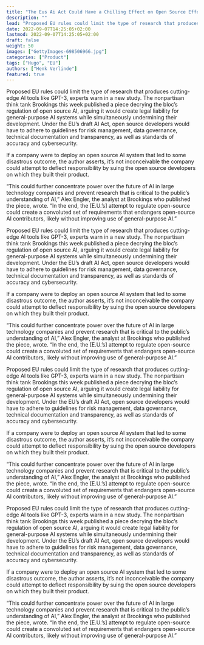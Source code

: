 ```yaml
---
title: "The Eus Ai Act Could Have a Chilling Effect on Open Source Efforts Experts Warn"
description: ""
lead: "Proposed EU rules could limit the type of research that produces cutting-edge AI tools like GPT-3."
date: 2022-09-07T14:25:05+02:00
lastmod: 2022-09-07T14:25:05+02:00
draft: false
weight: 50
images: ["GettyImages-698506966.jpg"]
categories: ["Product"]
tags: ["Hugo", "EU"]
authors: ["Henk Verlinde"]
featured: true
---
```


Proposed EU rules could limit the type of research that produces cutting-edge AI tools like GPT-3, experts warn in a new study.
The nonpartisan think tank Brookings this week published a piece decrying the bloc’s regulation of open source AI, arguing it would create legal liability for general-purpose AI systems while simultaneously undermining their development. Under the EU’s draft AI Act, open source developers would have to adhere to guidelines for risk management, data governance, technical documentation and transparency, as well as standards of accuracy and cybersecurity.

If a company were to deploy an open source AI system that led to some disastrous outcome, the author asserts, it’s not inconceivable the company could attempt to deflect responsibility by suing the open source developers on which they built their product.

“This could further concentrate power over the future of AI in large technology companies and prevent research that is critical to the public’s understanding of AI,” Alex Engler, the analyst at Brookings who published the piece, wrote. “In the end, the [E.U.’s] attempt to regulate open-source could create a convoluted set of requirements that endangers open-source AI contributors, likely without improving use of general-purpose AI.”

Proposed EU rules could limit the type of research that produces cutting-edge AI tools like GPT-3, experts warn in a new study.
The nonpartisan think tank Brookings this week published a piece decrying the bloc’s regulation of open source AI, arguing it would create legal liability for general-purpose AI systems while simultaneously undermining their development. Under the EU’s draft AI Act, open source developers would have to adhere to guidelines for risk management, data governance, technical documentation and transparency, as well as standards of accuracy and cybersecurity.

If a company were to deploy an open source AI system that led to some disastrous outcome, the author asserts, it’s not inconceivable the company could attempt to deflect responsibility by suing the open source developers on which they built their product.

“This could further concentrate power over the future of AI in large technology companies and prevent research that is critical to the public’s understanding of AI,” Alex Engler, the analyst at Brookings who published the piece, wrote. “In the end, the [E.U.’s] attempt to regulate open-source could create a convoluted set of requirements that endangers open-source AI contributors, likely without improving use of general-purpose AI.”

Proposed EU rules could limit the type of research that produces cutting-edge AI tools like GPT-3, experts warn in a new study.
The nonpartisan think tank Brookings this week published a piece decrying the bloc’s regulation of open source AI, arguing it would create legal liability for general-purpose AI systems while simultaneously undermining their development. Under the EU’s draft AI Act, open source developers would have to adhere to guidelines for risk management, data governance, technical documentation and transparency, as well as standards of accuracy and cybersecurity.

If a company were to deploy an open source AI system that led to some disastrous outcome, the author asserts, it’s not inconceivable the company could attempt to deflect responsibility by suing the open source developers on which they built their product.

“This could further concentrate power over the future of AI in large technology companies and prevent research that is critical to the public’s understanding of AI,” Alex Engler, the analyst at Brookings who published the piece, wrote. “In the end, the [E.U.’s] attempt to regulate open-source could create a convoluted set of requirements that endangers open-source AI contributors, likely without improving use of general-purpose AI.”

Proposed EU rules could limit the type of research that produces cutting-edge AI tools like GPT-3, experts warn in a new study.
The nonpartisan think tank Brookings this week published a piece decrying the bloc’s regulation of open source AI, arguing it would create legal liability for general-purpose AI systems while simultaneously undermining their development. Under the EU’s draft AI Act, open source developers would have to adhere to guidelines for risk management, data governance, technical documentation and transparency, as well as standards of accuracy and cybersecurity.

If a company were to deploy an open source AI system that led to some disastrous outcome, the author asserts, it’s not inconceivable the company could attempt to deflect responsibility by suing the open source developers on which they built their product.

“This could further concentrate power over the future of AI in large technology companies and prevent research that is critical to the public’s understanding of AI,” Alex Engler, the analyst at Brookings who published the piece, wrote. “In the end, the [E.U.’s] attempt to regulate open-source could create a convoluted set of requirements that endangers open-source AI contributors, likely without improving use of general-purpose AI.”
